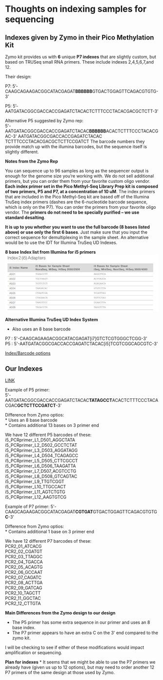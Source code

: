 # Thoughts on indexing samples for sequencing  

## Indexes given by Zymo in their Pico Methylation Kit  

Zymo kit provides us with **6** unique **P7 indexes** that are slightly custom, but based on TRUSeq small RNA primers. These include indexes 2,4,5,6,7,and 12.

Their design:

P7: 5’-CAAGCAGAAGACGGCATACGAGAT**BBBBBB**GTGACTGGAGTTCAGACGTGTG-3’

P5: 5’-AATGATACGGCGACCACCGAGATCTACACTCTTTCCCTACACGACGCTCTT-3’

Alternative P5 suggested by Zymo rep:  
    5'-AATGATACGGCGACCACCGAGATCTACAC**BBBBBB**ACACTCTTTCCCTACACGAC-3'
       AATGATACGGCGACCACCGAGATCTACAC              TCTTTCCCTACACGACGCTCTTCCGATCT
The barcode numbers they provide match up with the illumina barcodes, but the sequence itself is slightly different.

**Notes from the Zymo Rep**

You can sequence up to 96 samples as long as the sequencer output is enough for the genome size you’re working with. We do not sell additional primers, but you can order them from your favorite custom oligo vendor. **Each index primer set in the Pico Methyl-Seq Library Prep kit is composed of two primers, P5 and P7, at a concentration of 10 uM**. The index primers that are included in the Pico Methyl-Seq kit are based off of the Illumina TruSeq index primers (dashes are the 6-nucleotide barcode sequence, which is only on the P7). You can order the primers from your favorite oligo vendor. The **primers do not need to be specially purified – we use standard desalting**.

**It is up to you whether you want to use the full barcode (8 bases listed above) or use only the first 6 bases**. Just make sure that you input the correct sequence for demultiplexing in the sample sheet. An alternative would be to use the IDT for Illumina TruSeq UD Indexes.

**8 base Index list from Illumina for i5 primers**
![](https://github.com/epigeneticstoocean/2018OAExp_larvae/blob/master/notebook/img/image008.png)

**Alternative Illumina TruSeq UD Index System**
 
 * Also uses an 8 base barcode
 
P7 : 5'-CAAGCAGAAGACGGCATACGAGAT[i7]GTCTCGTGGGCTCGG-3'  
P5 : 5'-AATGATACGGCGACCACCGAGATCTACAC[i5]TCGTCGGCAGCGTC-3'   

[Index/Barcode options](https://support.illumina.com/content/dam/illumina-support/documents/documentation/chemistry_documentation/experiment-design/illumina-adapter-sequences-1000000002694-11.pdf)

## Our Indexes   

[LINK](https://docs.google.com/spreadsheets/d/1chXHQN3bYWArrUJmSRBO9Q_H8i_63yZAIdsu1xE6KHc/edit#gid=917843354)

Example of P5 primer:  
       5'-AATGATACGGCGACCACCGAGATCTACAC**TATAGCCT**ACACTCTTTCCCTACACGAC**GCTCTTCCGATCT**-3'  
       
 Difference from Zymo optios:  
    * Uses an 8 base barcode  
    * Contains additional 13 bases on 3 primer end  
 
We have 12 different P5 barcodes of these:  
i5_PCRprimer_L1_D501_AGGCTATA  
i5_PCRprimer_L2_D502_GCCTCTAT  
i5_PCRprimer_L3_D503_AGGATAGG  
i5_PCRprimer_L4_D504_TCAGAGCC  
i5_PCRprimer_L5_D505_CTTCGCCT  
i5_PCRprimer_L6_D506_TAAGATTA  
i5_PCRprimer_L7_D507_ACGTCCTG   
i5_PCRprimer_L8_D508_GTCAGTAC  
i5_PCRprimer_L9_TTGTCGGT  
i5_PCRprimer_L10_TTGCCACT  
i5_PCRprimer_L11_AGTCTGTG  
i5_PCRprimer_L12_AAGTGTCG  

Example of P7 primer: 
      5'-CAAGCAGAAGACGGCATACGAGAT**CGTGAT**GTGACTGGAGTTCAGACGTGTG**C**-3'  

Difference from Zymo optios:  
    * Contains additional 1 base on 3 primer end 
    
We have 12 different P7 barcodes of these:  
PCR2_01_ATCACG  
PCR2_02_CGATGT  
PCR2_03_TTAGGC  
PCR2_04_TGACCA  
PCR2_05_ACAGTG  
PCR2_06_GCCAAT  
PCR2_07_CAGATC  
PCR2_08_ACTTGA  
PCR2_09_GATCAG  
PCR2_10_TAGCTT  
PCR2_11_GGCTAC  
PCR2_12_CTTGTA  

**Main Differences from the Zymo design to our design**
* The P5 primer has some extra sequence in our primer and uses an 8 base index.
* The P7 primer appears to have an extra C on the 3' end compared to the zymo kit.

I will be checking to see if either of these modifications would impact amplification or sequencing.

**Plan for indexes**
    * It seems that we might be able to use the P7 primers we already have (given us up to 12 options), but may need to order another 12 P7 primers of the same design at those used by Zymo.
